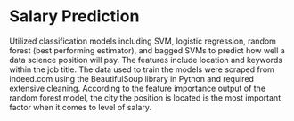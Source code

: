 # Salary Prediction

Utilized classification models including SVM, logistic regression, random forest (best performing estimator),
and bagged SVMs to predict how well a data science position will pay.  The features include
location and keywords within the job title.  The data used to train the models were scraped from indeed.com using 
the BeautifulSoup library in Python and required extensive cleaning.  According to the feature importance
output of the random forest model, the city the position is located is the most important factor when it 
comes to level of salary.
